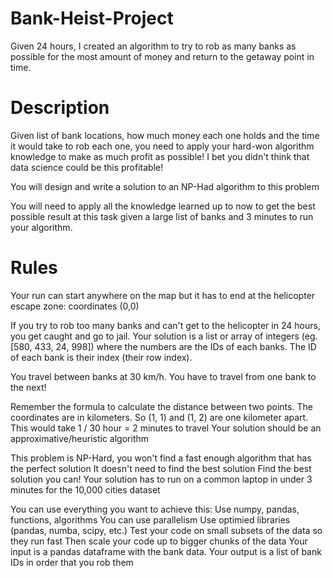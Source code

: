 # Bank-Heist-Project
Given 24 hours, I created an algorithm to try to rob as many banks as possible for the most amount of money and return to the getaway point in time. 

# Description
Given list of bank locations, how much money each one holds and the time it would take to rob each one, you need to apply your hard-won algorithm knowledge to make as much profit as possible! I bet you didn't think that data science could be this profitable!

You will design and write a solution to an NP-Had algorithm to this problem

You will need to apply all the knowledge learned up to now to get the best possible result at this task given a large list of banks and 3 minutes to run your algorithm.

# Rules
Your run can start anywhere on the map but it has to end at the helicopter escape zone: coordinates (0,0)

If you try to rob too many banks and can't get to the helicopter in 24 hours, you get caught and go to jail. Your solution is a list or array of integers (eg. [580, 433, 24, 998]) where the numbers are the IDs of each banks. The ID of each bank is their index (their row index).

You travel between banks at 30 km/h. You have to travel from one bank to the next!

Remember the formula to calculate the distance between two points. The coordinates are in kilometers. So (1, 1) and (1, 2) are one kilometer apart. This would take 1 / 30 hour = 2 minutes to travel Your solution should be an approximative/heuristic algorithm

This problem is NP-Hard, you won't find a fast enough algorithm that has the perfect solution It doesn't need to find the best solution Find the best solution you can! Your solution has to run on a common laptop in under 3 minutes for the 10,000 cities dataset

You can use everything you want to achieve this: Use numpy, pandas, functions, algorithms You can use parallelism Use optimied libraries (pandas, numba, scipy, etc.) Test your code on small subsets of the data so they run fast Then scale your code up to bigger chunks of the data Your input is a pandas dataframe with the bank data. Your output is a list of bank IDs in order that you rob them
